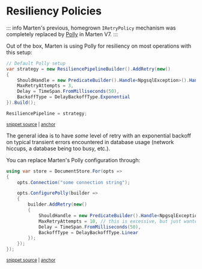 # Resiliency Policies

::: info
Marten's previous, homegrown `IRetryPolicy` mechanism was completely replaced by  [Polly](https://www.nuget.org/packages/polly) in Marten V7.
:::

Out of the box, Marten is using Polly for resiliency on most operations with this setup:

<!-- snippet: sample_default_Polly_setup -->
<a id='snippet-sample_default_polly_setup'></a>
```cs
// Default Polly setup
var strategy = new ResiliencePipelineBuilder().AddRetry(new()
{
    ShouldHandle = new PredicateBuilder().Handle<NpgsqlException>().Handle<MartenCommandException>().Handle<EventLoaderException>(),
    MaxRetryAttempts = 3,
    Delay = TimeSpan.FromMilliseconds(50),
    BackoffType = DelayBackoffType.Exponential
}).Build();

ResiliencePipeline = strategy;
```
<sup><a href='https://github.com/JasperFx/marten/blob/master/src/Marten/StoreOptions.cs#L96-L109' title='Snippet source file'>snippet source</a> | <a href='#snippet-sample_default_polly_setup' title='Start of snippet'>anchor</a></sup>
<!-- endSnippet -->

The general idea is to have *some* level of retry with an exponential backoff on typical transient errors encountered 
in database usage (network hiccups, a database being too busy, etc.).

You can replace Marten's Polly configuration through:

<!-- snippet: sample_configure_polly -->
<a id='snippet-sample_configure_polly'></a>
```cs
using var store = DocumentStore.For(opts =>
{
    opts.Connection("some connection string");

    opts.ConfigurePolly(builder =>
    {
        builder.AddRetry(new()
        {
            ShouldHandle = new PredicateBuilder().Handle<NpgsqlException>().Handle<MartenCommandException>(),
            MaxRetryAttempts = 10, // this is excessive, but just wanted to show something different
            Delay = TimeSpan.FromMilliseconds(50),
            BackoffType = DelayBackoffType.Linear
        });
    });
});
```
<sup><a href='https://github.com/JasperFx/marten/blob/master/src/Marten.Testing/Examples/ErrorHandling.cs#L12-L30' title='Snippet source file'>snippet source</a> | <a href='#snippet-sample_configure_polly' title='Start of snippet'>anchor</a></sup>
<!-- endSnippet -->
